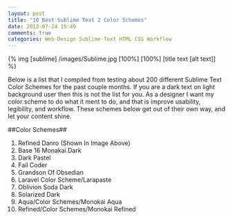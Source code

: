 ```yaml
---
layout: post
title: "10 Best Sublime Text 2 Color Schemes"
date: 2013-07-24 19:49
comments: true
categories: Web-Design Sublime-Text HTML CSS Workflow
---
```


{% img [sublime] /images/Sublime.jpg [100%] [100%] [title text [alt text]] %}

Below is a list that I compiled from testing about 200 different Sublime Text Color Schemes for the past couple months. If you are a dark text on light background user then this is not the list for you. As a designer I want my color scheme to do what it ment to do, and that is improve usability, legibility, and workflow. These schemes below get out of their own way, and let your content shine.

##Color Schemes##

1. Refined Danro (Shown In Image Above)
2. Base 16 Monakai.Dark
3. Dark Pastel
4. Fail Coder
5. Grandson Of Obsedian
6. Laravel Color Scheme/Larapaste
7. Oblivion Soda Dark
8. Solarized Dark
9. Aqua/Color Schemes/Monokai Aqua
10. Refined/Color Schemes/Monokai Refined

